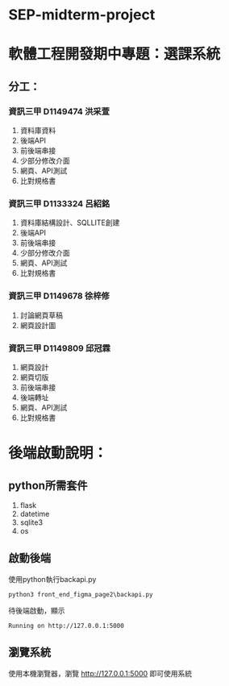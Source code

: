 # SEP-midterm-project
# 軟體工程開發期中專題：選課系統
## 分工：
### 資訊三甲 D1149474 洪采萱
1. 資料庫資料
2. 後端API
3. 前後端串接
4. 少部分修改介面 
5. 網頁、API測試
6. 比對規格書
### 資訊三甲 D1133324 呂紹銘
1. 資料庫結構設計、SQLLITE創建
2. 後端API
3. 前後端串接
4. 少部分修改介面
5. 網頁、API測試
6. 比對規格書
### 資訊三甲 D1149678 徐梓修
1. 討論網頁草稿
2. 網頁設計圖

### 資訊三甲 D1149809 邱冠霖
1. 網頁設計 
2. 網頁切版 
3. 前後端串接
4. 後端轉址
5. 網頁、API測試
6. 比對規格書


# 後端啟動說明：
## python所需套件
1. flask
2. datetime
3. sqlite3
4. os

## 啟動後端
使用python執行backapi.py
 
```
python3 front_end_figma_page2\backapi.py

```
待後端啟動，顯示
```
Running on http://127.0.0.1:5000
```
## 瀏覽系統
使用本機瀏覽器，瀏覽 http://127.0.0.1:5000
即可使用系統


